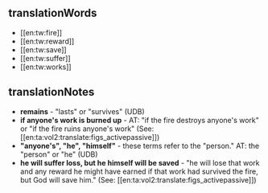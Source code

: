## translationWords

* [[en:tw:fire]]
* [[en:tw:reward]]
* [[en:tw:save]]
* [[en:tw:suffer]]
* [[en:tw:works]]

## translationNotes

* **remains** - "lasts" or "survives" (UDB)
* **if anyone's work is burned up** - AT: "if the fire destroys anyone's work" or "if the fire ruins anyone's work" (See: [[en:ta:vol2:translate:figs_activepassive]])
* **"anyone's", "he", "himself"** - these terms refer to the "person."  AT: the "person" or "he" (UDB)
* **he will suffer loss, but he himself will be saved** - "he will lose that work and any reward he might have earned if that work had survived the fire, but God will save him." (See: [[en:ta:vol2:translate:figs_activepassive]])
